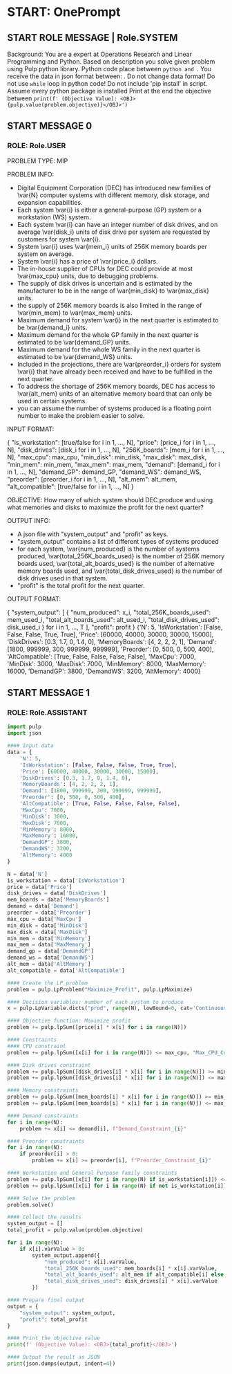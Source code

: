 # START: OnePrompt 
## START ROLE MESSAGE | Role.SYSTEM 
Background: You are a expert at Operations Research and Linear Programming and Python. Based on description you solve given problem using Pulp python library. Python code place between ```python and ```. You receive the data in json format between: <DATA></DATA>. Do not change data format! Do not use `while` loop in python code! Do not include 'pip install' in script. Assume every python package is installed Print at the end the objective between <OBJ></OBJ> `print(f' (Objective Value): <OBJ>{pulp.value(problem.objective)}</OBJ>')`  
## START MESSAGE 0 
### ROLE: Role.USER
<DESCRIPTION>
PROBLEM TYPE: MIP

PROBLEM INFO:

- Digital Equipment Corporation (DEC) has introduced new families of \var{N} computer systems with different memory, disk storage, and expansion capabilities.
- Each system \var{i} is either a general-purpose (GP) system or a workstation (WS) system.
- Each system \var{i} can have an integer number of disk drives, and on average \var{disk_i} units of disk drive per system are requested by customers for system \var{i}.
- System \var{i} uses \var{mem_i} units of 256K memory boards per system on average.
- System \var{i} has a price of \var{price_i} dollars.
- The in-house supplier of CPUs for DEC could provide at most \var{max_cpu} units, due to debugging problems.
- The supply of disk drives is uncertain and is estimated by the manufacturer to be in the range of \var{min_disk} to \var{max_disk} units.
- the supply of 256K memory boards is also limited in the range of \var{min_mem} to \var{max_mem} units.
- Maximum demand for system \var{i} in the next quarter is estimated to be \var{demand_i} units.
- Maximum demand for the whole GP family in the next quarter is estimated to be \var{demand_GP} units.
- Maximum demand for the whole WS family in the next quarter is estimated to be \var{demand_WS} units.
- Included in the projections, there are \var{preorder_i} orders for system \var{i} that have already been received and have to be fulfilled in the next quarter.
- To address the shortage of 256K memory boards, DEC has access to \var{alt_mem} units of an alternative memory board that can only be used in certain systems.
- you can assume the number of systems produced is a floating point number to make the problem easier to solve.

INPUT FORMAT:

{
    "is_workstation": [true/false for i in 1, ..., N],
    "price": [price_i for i in 1, ..., N],
    "disk_drives": [disk_i for i in 1, ..., N],
    "256K_boards": [mem_i for i in 1, ..., N],
    "max_cpu": max_cpu,
    "min_disk": min_disk,
    "max_disk": max_disk,
    "min_mem": min_mem,
    "max_mem": max_mem,
    "demand": [demand_i for i in 1, ..., N],
    "demand_GP": demand_GP,
    "demand_WS": demand_WS,
    "preorder": [preorder_i for i in 1, ..., N],
    "alt_mem": alt_mem,
    "alt_compatible": [true/false for i in 1, ..., N]
}



OBJECTIVE: How many of which system should DEC produce and using what memories and disks to maximize the profit for the next quarter?


OUTPUT INFO:
- A json file with "system_output" and "profit" as keys.
- "system_output" contains a list of different types of systems produced 
- for each system, \var{num_produced} is the number of systems produced, \var{total_256K_boards_used} is the number of 256K memory boards used, \var{total_alt_boards_used} is the number of alternative memory boards used, and \var{total_disk_drives_used} is the number of disk drives used in that system.
- "profit" is the total profit for the next quarter.

OUTPUT FORMAT:

{
    "system_output": [
        {
            "num_produced": x_i,
            "total_256K_boards_used": mem_used_i,
            "total_alt_boards_used": alt_used_i,
            "total_disk_drives_used": disk_used_i
        }
        for i in 1, ..., T
    ],
    "profit": profit
}
</DESCRIPTION>
<DATA>
{'N': 5, 'IsWorkstation': [False, False, False, True, True], 'Price': [60000, 40000, 30000, 30000, 15000], 'DiskDrives': [0.3, 1.7, 0, 1.4, 0], 'MemoryBoards': [4, 2, 2, 2, 1], 'Demand': [1800, 999999, 300, 999999, 999999], 'Preorder': [0, 500, 0, 500, 400], 'AltCompatible': [True, False, False, False, False], 'MaxCpu': 7000, 'MinDisk': 3000, 'MaxDisk': 7000, 'MinMemory': 8000, 'MaxMemory': 16000, 'DemandGP': 3800, 'DemandWS': 3200, 'AltMemory': 4000}</DATA>


## START MESSAGE 1 
### ROLE: Role.ASSISTANT
```python
import pulp
import json

#### Input data
data = {
    'N': 5,
    'IsWorkstation': [False, False, False, True, True],
    'Price': [60000, 40000, 30000, 30000, 15000],
    'DiskDrives': [0.3, 1.7, 0, 1.4, 0],
    'MemoryBoards': [4, 2, 2, 2, 1],
    'Demand': [1800, 999999, 300, 999999, 999999],
    'Preorder': [0, 500, 0, 500, 400],
    'AltCompatible': [True, False, False, False, False],
    'MaxCpu': 7000,
    'MinDisk': 3000,
    'MaxDisk': 7000,
    'MinMemory': 8000,
    'MaxMemory': 16000,
    'DemandGP': 3800,
    'DemandWS': 3200,
    'AltMemory': 4000
}

N = data['N']
is_workstation = data['IsWorkstation']
price = data['Price']
disk_drives = data['DiskDrives']
mem_boards = data['MemoryBoards']
demand = data['Demand']
preorder = data['Preorder']
max_cpu = data['MaxCpu']
min_disk = data['MinDisk']
max_disk = data['MaxDisk']
min_mem = data['MinMemory']
max_mem = data['MaxMemory']
demand_gp = data['DemandGP']
demand_ws = data['DemandWS']
alt_mem = data['AltMemory']
alt_compatible = data['AltCompatible']

#### Create the LP problem
problem = pulp.LpProblem("Maximize_Profit", pulp.LpMaximize)

#### Decision variables: number of each system to produce
x = pulp.LpVariable.dicts("prod", range(N), lowBound=0, cat='Continuous')

#### Objective function: Maximize profit
problem += pulp.lpSum([price[i] * x[i] for i in range(N)])

#### Constraints
#### CPU constraint
problem += pulp.lpSum([x[i] for i in range(N)]) <= max_cpu, "Max_CPU_Constraint"

#### Disk drives constraint
problem += pulp.lpSum([disk_drives[i] * x[i] for i in range(N)]) >= min_disk, "Min_Disk_Constraint"
problem += pulp.lpSum([disk_drives[i] * x[i] for i in range(N)]) <= max_disk, "Max_Disk_Constraint"

#### Memory constraints
problem += pulp.lpSum([mem_boards[i] * x[i] for i in range(N)]) >= min_mem, "Min_Memory_Constraint"
problem += pulp.lpSum([mem_boards[i] * x[i] for i in range(N)]) <= max_mem, "Max_Memory_Constraint"

#### Demand constraints
for i in range(N):
    problem += x[i] <= demand[i], f"Demand_Constraint_{i}"

#### Preorder constraints
for i in range(N):
    if preorder[i] > 0:
        problem += x[i] >= preorder[i], f"Preorder_Constraint_{i}"

#### Workstation and General Purpose family constraints
problem += pulp.lpSum([x[i] for i in range(N) if is_workstation[i]]) <= demand_ws, "Max_WS_Demand_Constraint"
problem += pulp.lpSum([x[i] for i in range(N) if not is_workstation[i]]) <= demand_gp, "Max_GP_Demand_Constraint"

#### Solve the problem
problem.solve()

#### Collect the results
system_output = []
total_profit = pulp.value(problem.objective)

for i in range(N):
    if x[i].varValue > 0:
        system_output.append({
            "num_produced": x[i].varValue,
            "total_256K_boards_used": mem_boards[i] * x[i].varValue,
            "total_alt_boards_used": alt_mem if alt_compatible[i] else 0,
            "total_disk_drives_used": disk_drives[i] * x[i].varValue
        })

#### Prepare final output
output = {
    "system_output": system_output,
    "profit": total_profit
}

#### Print the objective value
print(f' (Objective Value): <OBJ>{total_profit}</OBJ>')

#### Output the result as JSON
print(json.dumps(output, indent=4))
```

